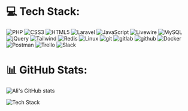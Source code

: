 
# 💻 Tech Stack:
![PHP](https://img.shields.io/badge/PHP-474A7A.svg?style=flat-square&logo=php&logoColor=white) ![CSS3](https://img.shields.io/badge/CSS3-%231572B6.svg?style=flat-square&logo=css3&logoColor=white) ![HTML5](https://img.shields.io/badge/HTML5-%23E34F26.svg?style=flat-square&logo=html5&logoColor=white)  ![Laravel](https://img.shields.io/badge/Laravel-F05340.svg?style=flat-square&logo=laravel&logoColor=white) ![JavaScript](https://img.shields.io/badge/Javascript-%23323330.svg?style=flat-square&logo=javascript&logoColor=%23F7DF1E) ![Livewire](https://img.shields.io/badge/Livewire-%23ff64ff.svg?style=flat-square&logo=livewire&logoColor=white) ![MySQL](https://img.shields.io/badge/MySQL-%2311ddaa.svg?style=flat-square&logo=mysql&logoColor=black) ![jQuery](https://img.shields.io/badge/JQuery-%230769AD.svg?style=flat-square&logo=jquery&logoColor=white) ![Tailwind](https://img.shields.io/badge/TailwindCSS-%2364edff.svg?style=flat-square&logo=tailwindcss&logoColor=black) ![Redis](https://img.shields.io/badge/Redis-%23DD0031.svg?style=flat-square&logo=redis&logoColor=white)  ![Linux](https://img.shields.io/badge/Linux-FCC624?style=flat-square&logo=linux&logoColor=black) ![git](https://img.shields.io/badge/Git-FC5624?style=flat-square&logo=git&logoColor=white) ![gitlab](https://img.shields.io/badge/Gitlab-FC5612?style=flat-square&logo=gitlab&logoColor=white) ![github](https://img.shields.io/badge/Github-Fff624?style=flat-square&logo=github&logoColor=black)  ![Docker](https://img.shields.io/badge/Docker-%23026AA7.svg?style=flat-square&logo=docker&logoColor=white)  ![Postman](https://img.shields.io/badge/Postman-FF6C37?style=flat-square&logo=postman&logoColor=white)  ![Trello](https://img.shields.io/badge/Trello-%23026AA7.svg?style=flat-square&logo=Trello&logoColor=white)  ![Slack](https://img.shields.io/badge/Slack-%ffccff.svg?style=flat-square&logo=slack&logoColor=black)
# 📊 GitHub Stats:
![Ali's GitHub stats](https://github-readme-stats.vercel.app/api?username=alialhabibi&show_icons=true&theme=light)



![Tech Stack](https://t.ly/FROnZ)
